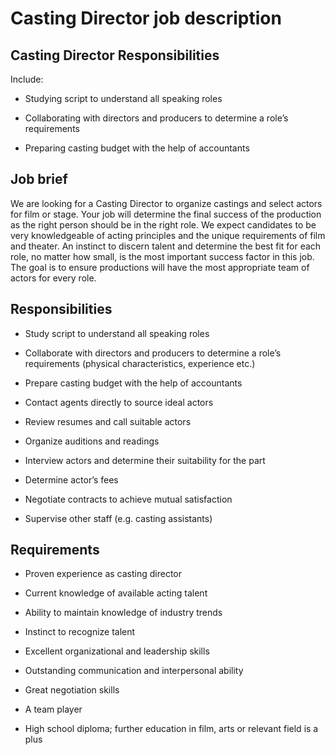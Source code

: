 # Casting Director job description


## Casting Director Responsibilities

Include:

* Studying script to understand all speaking roles

* Collaborating with directors and producers to determine a role’s requirements

* Preparing casting budget with the help of accountants


## Job brief

We are looking for a Casting Director to organize castings and select actors for film or stage. Your job will determine the final success of the production as the right person should be in the right role.
We expect candidates to be very knowledgeable of acting principles and the unique requirements of film and theater. An instinct to discern talent and determine the best fit for each role, no matter how small, is the most important success factor in this job.
The goal is to ensure productions will have the most appropriate team of actors for every role.


## Responsibilities

* Study script to understand all speaking roles

* Collaborate with directors and producers to determine a role’s requirements (physical characteristics, experience etc.)

* Prepare casting budget with the help of accountants

* Contact agents directly to source ideal actors

* Review resumes and call suitable actors

* Organize auditions and readings

* Interview actors and determine their suitability for the part

* Determine actor’s fees

* Negotiate contracts to achieve mutual satisfaction

* Supervise other staff (e.g. casting assistants)


## Requirements

* Proven experience as casting director

* Current knowledge of available acting talent

* Ability to maintain knowledge of industry trends

* Instinct to recognize talent

* Excellent organizational and leadership skills

* Outstanding communication and interpersonal ability

* Great negotiation skills

* A team player

* High school diploma; further education in film, arts or relevant field is a plus
